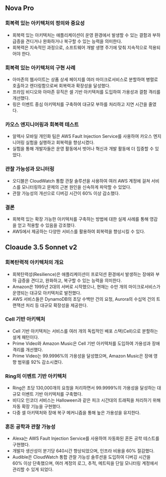
## Nova Pro
### 회복력 있는 아키텍처의 정의와 중요성
* 회복력 있는 아키텍처는 애플리케이션이 운영 환경에서 발생할 수 있는 결함과 부하 급증을 견디거나 완화하거나 복구할 수 있는 능력을 의미한다.
* 회복력은 지속적인 과정으로, 소프트웨어 개발 생명 주기에 맞춰 지속적으로 적용되어야 한다.

### 회복력 있는 아키텍처의 구현 사례
* 아마존의 웹사이트는 상품 상세 페이지를 여러 마이크로서비스로 분할하여 병렬로 호출하고 렌더링함으로써 회복력과 확장성을 달성했다.
* 프라임 비디오와 아마존 뮤직은 셀 기반 아키텍처를 도입하여 가용성과 결함 격리를 개선했다.
* 링은 이벤트 중심 아키텍처를 구축하여 대규모 부하를 처리하고 지연 시간을 줄였다.

### 카오스 엔지니어링과 회복력 테스트
* 알렉사 모바일 개인화 팀은 AWS Fault Injection Service를 사용하여 카오스 엔지니어링 실험을 실행하고 회복력을 향상시켰다.
* 실험을 통해 개발자들은 운영 활동에서 벗어나 혁신과 개발 활동에 더 집중할 수 있었다.

### 관찰 가능성과 모니터링
* 오디블은 CloudWatch 통합 관찰 솔루션을 사용하여 여러 AWS 계정에 걸쳐 서비스를 모니터링하고 문제의 근본 원인을 신속하게 파악할 수 있었다.
* 관찰 가능성의 개선으로 디버깅 시간이 60% 이상 감소했다.

### 결론
* 회복력 있는 확장 가능한 아키텍처를 구축하는 방법에 대한 실제 사례를 통해 영감을 얻고 적용할 수 있음을 강조했다.
* AWS에서 제공하는 다양한 서비스를 활용하여 회복력을 향상시킬 수 있다.


## Cloaude 3.5 Sonnet v2
### 회복탄력적 아키텍처의 개요
* 회복탄력성(Resilience)은 애플리케이션이 프로덕션 환경에서 발생하는 장애와 부하 급증을 견디고, 완화하고, 복구할 수 있는 능력을 의미한다.
* Amazon은 1995년 2대의 서버로 시작했으나, 현재는 수만 개의 마이크로서비스가 운영되는 대규모 아키텍처로 발전했다.
* AWS 서비스들은 DynamoDB의 초당 수백만 건의 요청, Aurora의 수십억 건의 트랜잭션 처리 등 대규모 확장성을 제공한다.

### Cell 기반 아키텍처
* Cell 기반 아키텍처는 서비스를 여러 개의 독립적인 배포 스택(Cell)으로 분할하는 설계 패턴이다.
* Prime Video와 Amazon Music은 Cell 기반 아키텍처를 도입하여 가용성과 장애 격리를 개선했다.
* Prime Video는 99.9996%의 가용성을 달성했으며, Amazon Music은 장애 영향 범위를 92% 감소시켰다.

### Ring의 이벤트 기반 아키텍처
* Ring은 초당 130,000개의 요청을 처리하면서 99.9999%의 가용성을 달성하는 대규모 이벤트 기반 아키텍처를 구축했다.
* 비디오 인코더 서비스는 Halloween과 같은 피크 시간대의 트래픽을 처리하기 위해 자동 확장 기능을 구현했다.
* 다중 셀 아키텍처와 장애 복구 메커니즘을 통해 높은 가용성을 유지한다.

### 혼돈 공학과 관찰 가능성
* Alexa는 AWS Fault Injection Service를 사용하여 자동화된 혼돈 공학 테스트를 구현했다.
* 개발자 생산성이 분기당 640시간 향상되었으며, 인프라 비용을 60% 절감했다.
* Audible은 CloudWatch 통합 관찰 가능성 솔루션을 도입하여 디버깅 시간을 60% 이상 단축했으며, 여러 계정의 로그, 추적, 메트릭을 단일 모니터링 계정에서 관리할 수 있게 되었다.

